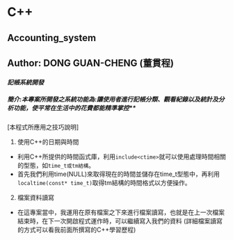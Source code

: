# C++
## Accounting_system
## Author: DONG GUAN-CHENG (董貫程)
#### ***記帳系統開發***
##### ***簡介***:本專案所開發之系統功能為:讓使用者進行記帳分類、觀看紀錄以及統計及分析功能，使平常在生活中的花費都能精準掌控**

###
[本程式所應用之技巧說明]
1. 使用C++的日期與時間
* 利用C++所提供的時間函式庫，利用``include<ctime>``就可以使用處理時間相關的型態，如``time_t或tm結構``。  
* 首先我們利用time(NULL)來取得現在的時間並儲存在time_t型態中，再利用``localtime(const* time_t)``取得tm結構的時間格式以方便操作。  
2. 檔案資料讀寫  
* 在這專案當中，我運用在原有檔案之下來進行檔案讀寫，也就是在上一次檔案結束時，在下一次開啟程式運作時，可以繼續寫入我們的資料 (詳細檔案讀寫的方式可以看我前面所撰寫的C++學習歷程)


